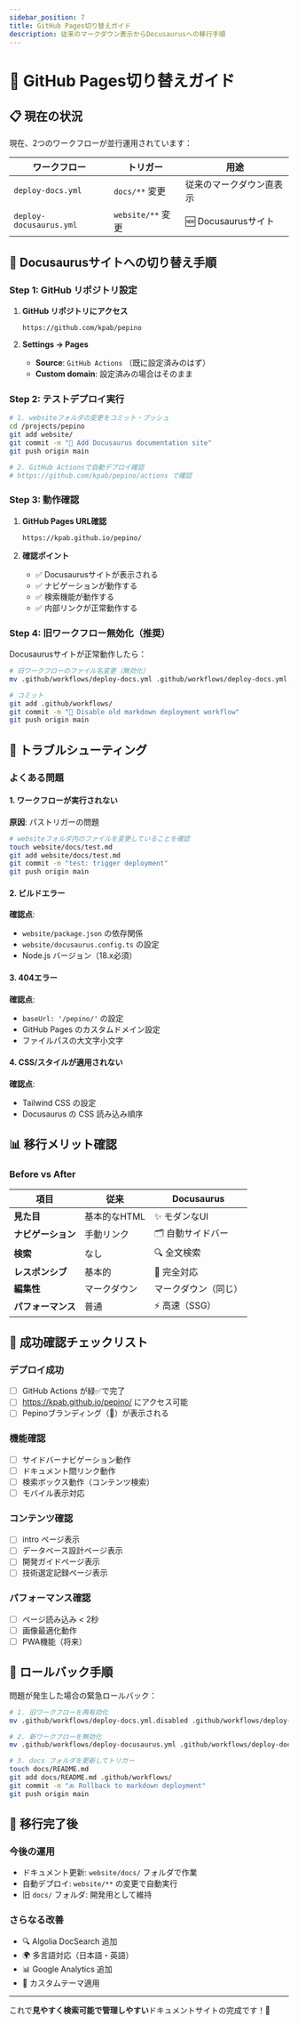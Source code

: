 ```yaml
---
sidebar_position: 7
title: GitHub Pages切り替えガイド
description: 従来のマークダウン表示からDocusaurusへの移行手順
---
```


# 🔄 GitHub Pages切り替えガイド

## 📋 現在の状況

現在、2つのワークフローが並行運用されています：

| ワークフロー | トリガー | 用途 |
|-------------|----------|------|
| `deploy-docs.yml` | `docs/**` 変更 | 従来のマークダウン直表示 |
| `deploy-docusaurus.yml` | `website/**` 変更 | 🆕 Docusaurusサイト |

## 🚀 Docusaurusサイトへの切り替え手順

### Step 1: GitHub リポジトリ設定

1. **GitHub リポジトリにアクセス**
   ```
   https://github.com/kpab/pepino
   ```

2. **Settings → Pages**
   - **Source**: `GitHub Actions` （既に設定済みのはず）
   - **Custom domain**: 設定済みの場合はそのまま

### Step 2: テストデプロイ実行

```bash
# 1. websiteフォルダの変更をコミット・プッシュ
cd /projects/pepino
git add website/
git commit -m "🦖 Add Docusaurus documentation site"
git push origin main

# 2. GitHub Actionsで自動デプロイ確認
# https://github.com/kpab/pepino/actions で確認
```

### Step 3: 動作確認

1. **GitHub Pages URL確認**
   ```
   https://kpab.github.io/pepino/
   ```

2. **確認ポイント**
   - ✅ Docusaurusサイトが表示される
   - ✅ ナビゲーションが動作する  
   - ✅ 検索機能が動作する
   - ✅ 内部リンクが正常動作する

### Step 4: 旧ワークフロー無効化（推奨）

Docusaurusサイトが正常動作したら：

```bash
# 旧ワークフローのファイル名変更（無効化）
mv .github/workflows/deploy-docs.yml .github/workflows/deploy-docs.yml.disabled

# コミット
git add .github/workflows/
git commit -m "🔧 Disable old markdown deployment workflow"
git push origin main
```

## 🔧 トラブルシューティング

### よくある問題

#### 1. ワークフローが実行されない
**原因**: パストリガーの問題
```bash
# websiteフォルダ内のファイルを変更していることを確認
touch website/docs/test.md
git add website/docs/test.md
git commit -m "test: trigger deployment"
git push origin main
```

#### 2. ビルドエラー
**確認点**:
- `website/package.json` の依存関係
- `website/docusaurus.config.ts` の設定
- Node.js バージョン（18.x必須）

#### 3. 404エラー
**確認点**:
- `baseUrl: '/pepino/'` の設定
- GitHub Pages のカスタムドメイン設定
- ファイルパスの大文字小文字

#### 4. CSS/スタイルが適用されない
**確認点**:
- Tailwind CSS の設定
- Docusaurus の CSS 読み込み順序

## 📊 移行メリット確認

### Before vs After

| 項目 | 従来 | Docusaurus |
|------|------|------------|
| **見た目** | 基本的なHTML | ✨ モダンなUI |
| **ナビゲーション** | 手動リンク | 🗂️ 自動サイドバー |
| **検索** | なし | 🔍 全文検索 |
| **レスポンシブ** | 基本的 | 📱 完全対応 |
| **編集性** | マークダウン | マークダウン（同じ） |
| **パフォーマンス** | 普通 | ⚡ 高速（SSG） |

## 🎯 成功確認チェックリスト

### デプロイ成功
- [ ] GitHub Actions が緑✅で完了
- [ ] https://kpab.github.io/pepino/ にアクセス可能
- [ ] Pepinoブランディング（🍑）が表示される

### 機能確認  
- [ ] サイドバーナビゲーション動作
- [ ] ドキュメント間リンク動作
- [ ] 検索ボックス動作（コンテンツ検索）
- [ ] モバイル表示対応

### コンテンツ確認
- [ ] intro ページ表示
- [ ] データベース設計ページ表示
- [ ] 開発ガイドページ表示  
- [ ] 技術選定記録ページ表示

### パフォーマンス確認
- [ ] ページ読み込み < 2秒
- [ ] 画像最適化動作
- [ ] PWA機能（将来）

## 🔄 ロールバック手順

問題が発生した場合の緊急ロールバック：

```bash
# 1. 旧ワークフローを再有効化
mv .github/workflows/deploy-docs.yml.disabled .github/workflows/deploy-docs.yml

# 2. 新ワークフローを無効化
mv .github/workflows/deploy-docusaurus.yml .github/workflows/deploy-docusaurus.yml.disabled

# 3. docs フォルダを更新してトリガー
touch docs/README.md
git add docs/README.md .github/workflows/
git commit -m "🔙 Rollback to markdown deployment"  
git push origin main
```

## 🎉 移行完了後

### 今後の運用
- ドキュメント更新: `website/docs/` フォルダで作業
- 自動デプロイ: `website/**` の変更で自動実行
- 旧 `docs/` フォルダ: 開発用として維持

### さらなる改善
- 🔍 Algolia DocSearch 追加
- 🌍 多言語対応（日本語・英語）
- 📊 Google Analytics 追加
- 🎨 カスタムテーマ適用

---

これで**見やすく検索可能で管理しやすい**ドキュメントサイトの完成です！🎉
